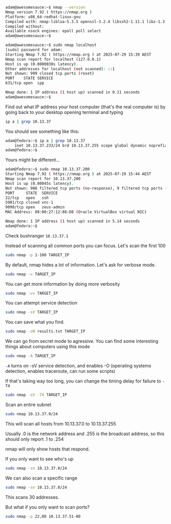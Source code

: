 

```bash
adam@awesomesauce:~$ nmap --version
Nmap version 7.92 ( https://nmap.org )
Platform: x86_64-redhat-linux-gnu
Compiled with: nmap-liblua-5.3.5 openssl-3.2.4 libssh2-1.11.1 libz-1.3.1.zlib-ng libpcre2-10.45 libpcap-1.10.5 nmap-libdnet-1.12 ipv6
Compiled without:
Available nsock engines: epoll poll select
adam@awesomesauce:~$ 
```

```bash
adam@awesomesauce:~$ sudo nmap localhost
[sudo] password for adam: 
Starting Nmap 7.92 ( https://nmap.org ) at 2025-07-29 15:39 AEST
Nmap scan report for localhost (127.0.0.1)
Host is up (0.0000030s latency).
Other addresses for localhost (not scanned): ::1
Not shown: 999 closed tcp ports (reset)
PORT    STATE SERVICE
631/tcp open  ipp

Nmap done: 1 IP address (1 host up) scanned in 0.11 seconds
adam@awesomesauce:~$ 
```

Find out what IP address your host computer (that's the real computer is) by going back to your desktop opening terminal and typing 

```bash
ip a | grep 10.13.37
```

You should see something like this: 

```bash
adam@fedora:~$ ip a | grep 10.13.37
    inet 10.13.37.233/24 brd 10.13.37.255 scope global dynamic noprefixroute enp0s3
adam@fedora:~$ 
```

Yours might be different... 

```bash
adam@fedora:~$ sudo nmap 10.13.37.200
Starting Nmap 7.92 ( https://nmap.org ) at 2025-07-29 15:44 AEST
Nmap scan report for 10.13.37.200
Host is up (0.00045s latency).
Not shown: 988 filtered tcp ports (no-response), 9 filtered tcp ports (admin-prohibited)
PORT     STATE  SERVICE
22/tcp   open   ssh
5901/tcp closed vnc-1
9090/tcp open   zeus-admin
MAC Address: 08:00:27:12:86:D8 (Oracle VirtualBox virtual NIC)

Nmap done: 1 IP address (1 host up) scanned in 5.14 seconds
adam@fedora:~$ 
```

Check bushranger `10.13.37.1` 

Instead of scanning all common ports you can focus. Let's scan the first 100

```bash
sudo nmap -p 1-100 TARGET_IP
```

By default, nmap hides a lot of information. Let's ask for verbose mode. 

```bash
sudo nmap -v TARGET_IP
```

You can get more information by doing more verbosity 

```bash
sudo nmap -vv TARGET_IP
```
You can attempt service detection 

```bash 
sudo nmap -sV TARGET_IP
```

You can save what you find. 

```bash
sudo nmap -oN results.txt TARGET_IP
```

We can go from secret mode to agressive. You can find some interesting things about computers using this mode 

```bash
sudo nmap -A TARGET_IP
```

`-A` turns on -sV service detection, and enables -O (operating systems detection, enables traceroute, can run some scripts)

If that's taking way too long, you can change the timing delay for failure to `-T4` 


```bash
sudo nmap -sV -T4 TARGET_IP
```


Scan an entire subnet

```bash
sudo nmap 10.13.37.0/24
```

This will scan all hosts from 10.13.37.0 to 10.13.37.255

Usually .0 is the network address and .255 is the broadcast address, so this should only report .1 to .254

nmap will only show hosts that respond. 

If you only want to see who's up

```bash
sudo nmap -sn 10.13.37.0/24
```

We can also scan a specific range 

```bash
sudo nmap -sn 10.13.37.0/24
```

This scans 30 addresses. 


But what if you only want to scan ports? 

```bash
sudo nmap -p 22,80 10.13.37.51-80
```

